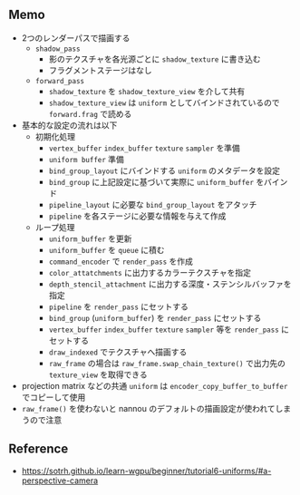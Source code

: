 
## Memo

- 2つのレンダーパスで描画する
  - `shadow_pass`
    - 影のテクスチャを各光源ごとに `shadow_texture` に書き込む
    - フラグメントステージはなし
  - `forward_pass`
    - `shadow_texture` を `shadow_texture_view` を介して共有
    - `shadow_texture_view` は `uniform` としてバインドされているので `forward.frag` で読める
- 基本的な設定の流れは以下
  - 初期化処理
    - `vertex_buffer` `index_buffer` `texture` `sampler` を準備
    - `uniform buffer` 準備
    - `bind_group_layout` にバインドする `uniform` のメタデータを設定
    - `bind_group` に上記設定に基づいて実際に `uniform_buffer` をバインド
    - `pipeline_layout` に必要な `bind_group_layout` をアタッチ
    - `pipeline` を各ステージに必要な情報を与えて作成
  - ループ処理
    - `uniform_buffer` を更新
    - `uniform_buffer` を `queue` に積む
    - `command_encoder` で `render_pass` を作成
    - `color_attatchments` に出力するカラーテクスチャを指定
    - `depth_stencil_attachment` に出力する深度・ステンシルバッファを指定
    - `pipeline` を `render_pass` にセットする
    - `bind_group` (`uniform_buffer`) を `render_pass` にセットする
    - `vertex_buffer` `index_buffer` `texture` `sampler` 等を `render_pass` にセットする
    - `draw_indexed` でテクスチャへ描画する
    - `raw_frame` の場合は `raw_frame.swap_chain_texture()` で出力先の `texture_view` を取得できる
- projection matrix などの共通 `uniform` は `encoder_copy_buffer_to_buffer` でコピーして使用
- `raw_frame()` を使わないと nannou のデフォルトの描画設定が使われてしまうので注意


## Reference

- https://sotrh.github.io/learn-wgpu/beginner/tutorial6-uniforms/#a-perspective-camera
